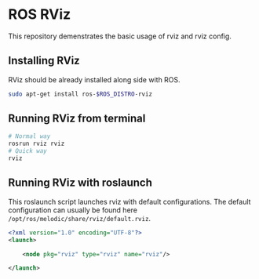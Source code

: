 # ROS RViz

This repository demenstrates the basic usage of rviz and rviz config.

## Installing RViz

RViz should be already installed along side with ROS.

```bash
sudo apt-get install ros-$ROS_DISTRO-rviz
```

## Running RViz from terminal

```bash
# Normal way
rosrun rviz rviz
# Quick way
rviz
```

## Running RViz with roslaunch

This roslaunch script launches rviz with default configurations. The default configuration can usually be found here `/opt/ros/melodic/share/rviz/default.rviz`.

```xml
<?xml version="1.0" encoding="UTF-8"?>
<launch>

    <node pkg="rviz" type="rviz" name="rviz"/>

</launch>
```
